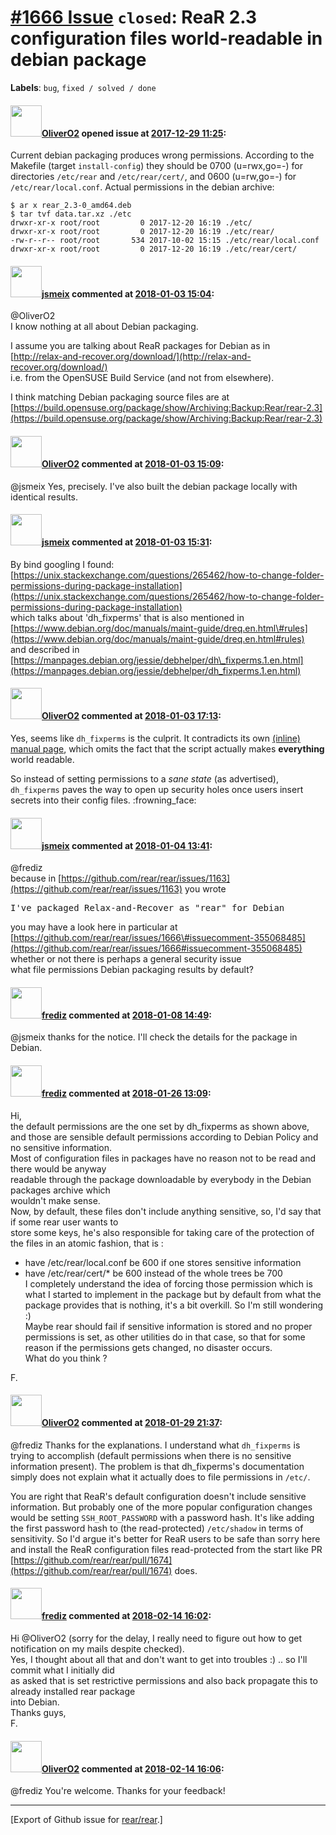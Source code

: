 [\#1666 Issue](https://github.com/rear/rear/issues/1666) `closed`: ReaR 2.3 configuration files world-readable in debian package
================================================================================================================================

**Labels**: `bug`, `fixed / solved / done`

#### <img src="https://avatars.githubusercontent.com/u/4660803?v=4" width="50">[OliverO2](https://github.com/OliverO2) opened issue at [2017-12-29 11:25](https://github.com/rear/rear/issues/1666):

Current debian packaging produces wrong permissions. According to the
Makefile (target `install-config`) they should be 0700 (u=rwx,go=-) for
directories `/etc/rear` and `/etc/rear/cert/`, and 0600 (u=rw,go=-) for
`/etc/rear/local.conf`. Actual permissions in the debian archive:

    $ ar x rear_2.3-0_amd64.deb
    $ tar tvf data.tar.xz ./etc
    drwxr-xr-x root/root         0 2017-12-20 16:19 ./etc/
    drwxr-xr-x root/root         0 2017-12-20 16:19 ./etc/rear/
    -rw-r--r-- root/root       534 2017-10-02 15:15 ./etc/rear/local.conf
    drwxr-xr-x root/root         0 2017-12-20 16:19 ./etc/rear/cert/

#### <img src="https://avatars.githubusercontent.com/u/1788608?u=925fc54e2ce01551392622446ece427f51e2f0ce&v=4" width="50">[jsmeix](https://github.com/jsmeix) commented at [2018-01-03 15:04](https://github.com/rear/rear/issues/1666#issuecomment-355033818):

@OliverO2  
I know nothing at all about Debian packaging.

I assume you are talking about ReaR packages for Debian as in  
[http://relax-and-recover.org/download/](http://relax-and-recover.org/download/)  
i.e. from the OpenSUSE Build Service (and not from elsewhere).

I think matching Debian packaging source files are at  
[https://build.opensuse.org/package/show/Archiving:Backup:Rear/rear-2.3](https://build.opensuse.org/package/show/Archiving:Backup:Rear/rear-2.3)

#### <img src="https://avatars.githubusercontent.com/u/4660803?v=4" width="50">[OliverO2](https://github.com/OliverO2) commented at [2018-01-03 15:09](https://github.com/rear/rear/issues/1666#issuecomment-355034910):

@jsmeix Yes, precisely. I've also built the debian package locally with
identical results.

#### <img src="https://avatars.githubusercontent.com/u/1788608?u=925fc54e2ce01551392622446ece427f51e2f0ce&v=4" width="50">[jsmeix](https://github.com/jsmeix) commented at [2018-01-03 15:31](https://github.com/rear/rear/issues/1666#issuecomment-355040745):

By bind googling I found:  
[https://unix.stackexchange.com/questions/265462/how-to-change-folder-permissions-during-package-installation](https://unix.stackexchange.com/questions/265462/how-to-change-folder-permissions-during-package-installation)  
which talks about 'dh\_fixperms' that is also mentioned in  
[https://www.debian.org/doc/manuals/maint-guide/dreq.en.html\#rules](https://www.debian.org/doc/manuals/maint-guide/dreq.en.html#rules)  
and described in  
[https://manpages.debian.org/jessie/debhelper/dh\_fixperms.1.en.html](https://manpages.debian.org/jessie/debhelper/dh_fixperms.1.en.html)

#### <img src="https://avatars.githubusercontent.com/u/4660803?v=4" width="50">[OliverO2](https://github.com/OliverO2) commented at [2018-01-03 17:13](https://github.com/rear/rear/issues/1666#issuecomment-355068485):

Yes, seems like `dh_fixperms` is the culprit. It contradicts its own
[(inline) manual
page](https://anonscm.debian.org/git/debhelper/debhelper.git/tree/dh_fixperms),
which omits the fact that the script actually makes **everything** world
readable.

So instead of setting permissions to a *sane state* (as advertised),
`dh_fixperms` paves the way to open up security holes once users insert
secrets into their config files. :frowning\_face:

#### <img src="https://avatars.githubusercontent.com/u/1788608?u=925fc54e2ce01551392622446ece427f51e2f0ce&v=4" width="50">[jsmeix](https://github.com/jsmeix) commented at [2018-01-04 13:41](https://github.com/rear/rear/issues/1666#issuecomment-355284778):

@frediz  
because in
[https://github.com/rear/rear/issues/1163](https://github.com/rear/rear/issues/1163)
you wrote

<pre>
I've packaged Relax-and-Recover as "rear" for Debian
</pre>

you may have a look here in particular at  
[https://github.com/rear/rear/issues/1666\#issuecomment-355068485](https://github.com/rear/rear/issues/1666#issuecomment-355068485)  
whether or not there is perhaps a general security issue  
what file permissions Debian packaging results by default?

#### <img src="https://avatars.githubusercontent.com/u/10598161?v=4" width="50">[frediz](https://github.com/frediz) commented at [2018-01-08 14:49](https://github.com/rear/rear/issues/1666#issuecomment-355986599):

@jsmeix thanks for the notice. I'll check the details for the package in
Debian.

#### <img src="https://avatars.githubusercontent.com/u/10598161?v=4" width="50">[frediz](https://github.com/frediz) commented at [2018-01-26 13:09](https://github.com/rear/rear/issues/1666#issuecomment-360780307):

Hi,  
the default permissions are the one set by dh\_fixperms as shown above,
and those are sensible default permissions according to Debian Policy
and no sensitive information.  
Most of configuration files in packages have no reason not to be read
and there would be anyway  
readable through the package downloadable by everybody in the Debian
packages archive which  
wouldn't make sense.  
Now, by default, these files don't include anything sensitive, so, I'd
say that if some rear user wants to  
store some keys, he's also responsible for taking care of the protection
of the files in an atomic fashion, that is :

-   have /etc/rear/local.conf be 600 if one stores sensitive information
-   have /etc/rear/cert/\* be 600 instead of the whole trees be 700  
    I completely understand the idea of forcing those permission which
    is what I started to implement in the package but by default from
    what the package provides that is nothing, it's a bit overkill. So
    I'm still wondering :)  
    Maybe rear should fail if sensitive information is stored and no
    proper permissions is set, as other utilities do in that case, so
    that for some reason if the permissions gets changed, no disaster
    occurs.  
    What do you think ?

F.

#### <img src="https://avatars.githubusercontent.com/u/4660803?v=4" width="50">[OliverO2](https://github.com/OliverO2) commented at [2018-01-29 21:37](https://github.com/rear/rear/issues/1666#issuecomment-361395121):

@frediz Thanks for the explanations. I understand what `dh_fixperms` is
trying to accomplish (default permissions when there is no sensitive
information present). The problem is that dh\_fixperms's documentation
simply does not explain what it actually does to file permissions in
`/etc/`.

You are right that ReaR's default configuration doesn't include
sensitive information. But probably one of the more popular
configuration changes would be setting `SSH_ROOT_PASSWORD` with a
password hash. It's like adding the first password hash to (the
read-protected) `/etc/shadow` in terms of sensitivity. So I'd argue it's
better for ReaR users to be safe than sorry here and install the ReaR
configuration files read-protected from the start like PR
[https://github.com/rear/rear/pull/1674](https://github.com/rear/rear/pull/1674)
does.

#### <img src="https://avatars.githubusercontent.com/u/10598161?v=4" width="50">[frediz](https://github.com/frediz) commented at [2018-02-14 16:02](https://github.com/rear/rear/issues/1666#issuecomment-365653672):

Hi @OliverO2 (sorry for the delay, I really need to figure out how to
get notification on my mails despite checked).  
Yes, I thought about all that and don't want to get into troubles :) ..
so I'll commit what I initially did  
as asked that is set restrictive permissions and also back propagate
this to already installed rear package  
into Debian.  
Thanks guys,  
F.

#### <img src="https://avatars.githubusercontent.com/u/4660803?v=4" width="50">[OliverO2](https://github.com/OliverO2) commented at [2018-02-14 16:06](https://github.com/rear/rear/issues/1666#issuecomment-365655283):

@frediz You're welcome. Thanks for your feedback!

------------------------------------------------------------------------

\[Export of Github issue for
[rear/rear](https://github.com/rear/rear).\]
